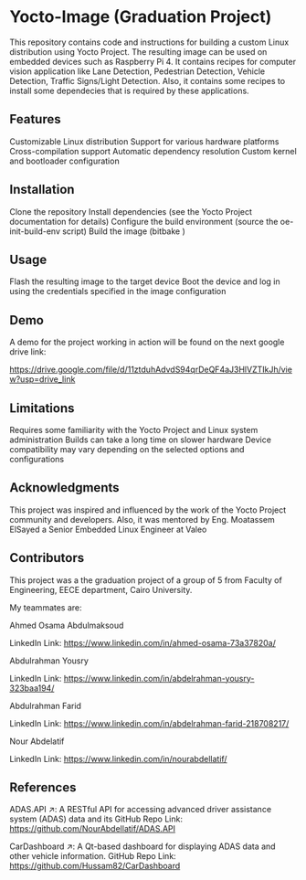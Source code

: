 # Yocto-Image (Graduation Project)
This repository contains code and instructions for building a custom Linux distribution using Yocto Project. The resulting image can be used on embedded devices such as Raspberry Pi 4. It contains recipes for computer vision application like Lane Detection, Pedestrian Detection, Vehicle Detection, Traffic Signs/Light Detection. Also, it contains some recipes to install some dependecies that is required by these applications.

## Features
Customizable Linux distribution
Support for various hardware platforms
Cross-compilation support
Automatic dependency resolution
Custom kernel and bootloader configuration
## Installation
Clone the repository
Install dependencies (see the Yocto Project documentation for details)
Configure the build environment (source the oe-init-build-env script)
Build the image (bitbake <image-name>)
## Usage
Flash the resulting image to the target device
Boot the device and log in using the credentials specified in the image configuration

## Demo
A demo for the project working in action will be found on the next google drive link:

https://drive.google.com/file/d/11ztduhAdvdS94qrDeQF4aJ3HlVZTIkJh/view?usp=drive_link


## Limitations
Requires some familiarity with the Yocto Project and Linux system administration
Builds can take a long time on slower hardware
Device compatibility may vary depending on the selected options and configurations
## Acknowledgments
This project was inspired and influenced by the work of the Yocto Project community and developers.
Also, it was mentored by Eng. Moatassem ElSayed a Senior Embedded Linux Engineer at Valeo

## Contributors
This project was a the graduation project of a group of 5 from Faculty of Engineering, EECE department, Cairo University.

My teammates are:

Ahmed Osama Abdulmaksoud

LinkedIn Link: https://www.linkedin.com/in/ahmed-osama-73a37820a/

Abdulrahman Yousry

LinkedIn Link: https://www.linkedin.com/in/abdelrahman-yousry-323baa194/

Abdulrahman Farid

LinkedIn Link: https://www.linkedin.com/in/abdelrahman-farid-218708217/

Nour Abdelatif

LinkedIn Link: https://www.linkedin.com/in/nourabdellatif/

## References
ADAS.API ↗: A RESTful API for accessing advanced driver assistance system (ADAS) data and its GitHub Repo Link: https://github.com/NourAbdellatif/ADAS.API

CarDashboard ↗: A Qt-based dashboard for displaying ADAS data and other vehicle information.
GitHub Repo Link: https://github.com/Hussam82/CarDashboard
